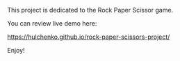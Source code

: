 This project is dedicated to the Rock Paper Scissor game.

You can review live demo here:

https://hulchenko.github.io/rock-paper-scissors-project/

Enjoy!